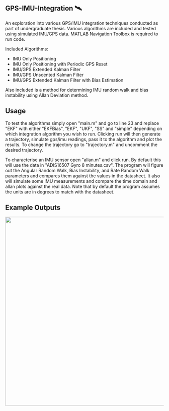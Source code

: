 ## GPS-IMU-Integration 🛰️
An exploration into various GPS/IMU integration techniques conducted as part of undergraduate thesis. Various algorithms are included and tested using simulated IMU/GPS data. MATLAB Navigation Toolbox is required to run code. 

Included Algorithms:
- IMU Only Positioning
- IMU Only Positioning with Periodic GPS Reset
- IMU/GPS Extended Kalman Filter
- IMU/GPS Unscented Kalman Filter
- IMU/GPS Extended Kalman Filter with Bias Estimation

Also included is a method for determining IMU random walk and bias instability using Allan Deviation method.

## Usage
To test the algorithms simply open "main.m" and go to line 23 and replace "EKF" with either "EKFBias",
"EKF", "UKF", "SS" and "simple" depending on which integration algorithm you wish to run. Clicking 
run will then generate a trajectory, simulate gps/imu readings, pass it to the algorithm and plot the
results. To change the trajectory go to "trajectory.m" and uncomment the desired trajectory.

To characterise an IMU sensor open "allan.m" and click run. By default this will use the data in 
"ADIS16507 Gyro 8 minutes.csv". The program will figure out the Angular Random Walk, Bias Instability,
and Rate Random Walk parameters and compares them against the values in the datasheet. It also
will simulate some IMU measurements and compare the time domain and allan plots against the real data.
Note that by default the program assumes the units are in degrees to match with the datasheet.

## Example Outputs

<img src="https://user-images.githubusercontent.com/15094591/234550081-f1e131cd-a3a3-4e89-a4b5-2efc9e108af6.png" width="600">

